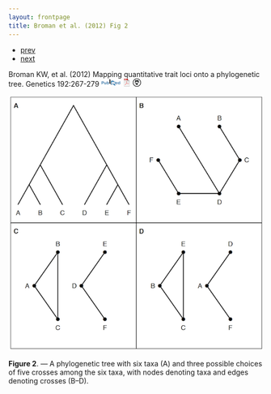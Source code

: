```yaml
---
layout: frontpage
title: Broman et al. (2012) Fig 2
---
```


<div class="navbar">
  <div class="navbar-inner">
      <ul class="nav">
          <li><a href="geneticmaps_fig3.html">prev</a></li>
          <li><a href="phyloqtl_fig6.html">next</a></li>
      </ul>
  </div>
</div>

Broman KW, et al.
(2012)  Mapping quantitative trait loci
onto a phylogenetic tree.  Genetics 192:267-279
[![PubMed](../pubmed-icon.png)](http://www.ncbi.nlm.nih.gov/pubmed/22745229)
[![pdf (1.9M)](../pdf-icon.png)](http://www.biostat.wisc.edu/~kbroman/publications/phyloqtl.pdf)
[![source on github](../github-icon.png)](https://github.com/kbroman/phyloQTLpaper)

![Broman et al. (2012) Fig 2](../../assets/bigpubpics/phyloqtl_fig2_lg.png)

**Figure 2**. &mdash; A phylogenetic tree with six taxa (A) and three possible
choices of five crosses among the six taxa, with nodes denoting taxa
and edges denoting crosses (B&ndash;D).
